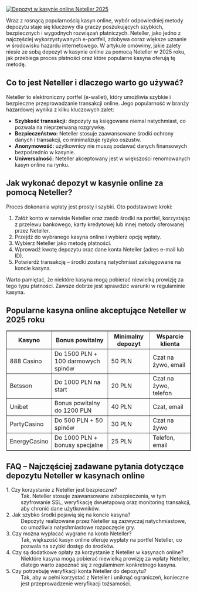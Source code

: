 [![Depozyt w kasynie online Neteller 2025](https://123-caf.pages.dev/gitsignup.png)](https://vrmoo.ru/Bt82HjjY)

<p>Wraz z rosnącą popularnością kasyn online, wybór odpowiedniej metody depozytu staje się kluczowy dla graczy poszukujących szybkich, bezpiecznych i wygodnych rozwiązań płatniczych. Neteller, jako jedno z najczęściej wykorzystywanych e-portfeli, zdobywa coraz większe uznanie w środowisku hazardu internetowego. W artykule omówimy, jakie zalety niesie ze sobą depozyt w kasynie online za pomocą Neteller w 2025 roku, jak przebiega proces płatności oraz które popularne kasyna oferują tę metodę.</p>  <h2>Co to jest Neteller i dlaczego warto go używać?</h2> <p>Neteller to elektroniczny portfel (e-wallet), który umożliwia szybkie i bezpieczne przeprowadzanie transakcji online. Jego popularność w branży hazardowej wynika z kilku kluczowych zalet:</p> <ul> <li><strong>Szybkość transakcji:</strong> depozyty są księgowane niemal natychmiast, co pozwala na nieprzerwaną rozgrywkę.</li> <li><strong>Bezpieczeństwo:</strong> Neteller stosuje zaawansowane środki ochrony danych i transakcji, co minimalizuje ryzyko oszustw.</li> <li><strong>Anonymowość:</strong> użytkownicy nie muszą podawać danych finansowych bezpośrednio w kasynie.</li> <li><strong>Uniwersalność:</strong> Neteller akceptowany jest w większości renomowanych kasyn online na rynku.</li> </ul>  <h2>Jak wykonać depozyt w kasynie online za pomocą Neteller?</h2> <p>Proces dokonania wpłaty jest prosty i szybki. Oto podstawowe kroki:</p> <ol> <li>Załóż konto w serwisie Neteller oraz zasób środki na portfel, korzystając z przelewu bankowego, karty kredytowej lub innej metody oferowanej przez Neteller.</li> <li>Przejdź do wybranego kasyna online i wybierz opcję wpłaty.</li> <li>Wybierz Neteller jako metodę płatności.</li> <li>Wprowadź kwotę depozytu oraz dane konta Neteller (adres e-mail lub ID).</li> <li>Potwierdź transakcję – środki zostaną natychmiast zaksięgowane na koncie kasyna.</li> </ol> <p>Warto pamiętać, że niektóre kasyna mogą pobierać niewielką prowizję za tego typu płatności. Zawsze dobrze jest sprawdzić warunki w regulaminie kasyna.</p>  <h2>Popularne kasyna online akceptujące Neteller w 2025 roku</h2> <table border="1" cellpadding="5" cellspacing="0"> <thead> <tr> <th>Kasyno</th> <th>Bonus powitalny</th> <th>Minimalny depozyt</th> <th>Wsparcie klienta</th> </tr> </thead> <tbody> <tr> <td>888 Casino</td> <td>Do 1500 PLN + 100 darmowych spinów</td> <td>50 PLN</td> <td>Czat na żywo, email</td> </tr> <tr> <td>Betsson</td> <td>Do 1000 PLN na start</td> <td>20 PLN</td> <td>Czat na żywo, telefon</td> </tr> <tr> <td>Unibet</td> <td>Bonus powitalny do 1200 PLN</td> <td>40 PLN</td> <td>Czat, email</td> </tr> <tr> <td>PartyCasino</td> <td>Do 500 PLN + 50 spinów</td> <td>30 PLN</td> <td>Czat na żywo</td> </tr> <tr> <td>EnergyCasino</td> <td>Do 1000 PLN + bonusy specjalne</td> <td>25 PLN</td> <td>Telefon, email</td> </tr> </tbody> </table>  <h2>FAQ – Najczęściej zadawane pytania dotyczące depozytu Neteller w kasynach online</h2> <dl> <dt>1. Czy korzystanie z Neteller jest bezpieczne?</dt> <dd>Tak. Neteller stosuje zaawansowane zabezpieczenia, w tym szyfrowanie SSL, weryfikację dwuetapową oraz monitoring transakcji, aby chronić dane użytkowników.</dd>  <dt>2. Jak szybko środki pojawią się na koncie kasyna?</dt> <dd>Depozyty realizowane przez Neteller są zazwyczaj natychmiastowe, co umożliwia natychmiastowe rozpoczęcie gry.</dd>  <dt>3. Czy można wypłacać wygrane na konto Neteller?</dt> <dd>Tak, większość kasyn online oferuje wypłaty na portfel Neteller, co pozwala na szybki dostęp do środków.</dd>  <dt>4. Czy są dodatkowe opłaty za korzystanie z Neteller w kasynach online?</dt> <dd>Niektóre kasyna mogą pobierać niewielką prowizję za wpłaty Neteller, dlatego warto zapoznać się z regulaminem konkretnego kasyna.</dd>  <dt>5. Czy potrzebuję weryfikacji konta Neteller do depozytu?</dt> <dd>Tak, aby w pełni korzystać z Neteller i uniknąć ograniczeń, konieczne jest przeprowadzenie weryfikacji tożsamości.</dd> </dl>